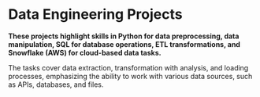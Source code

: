 # Data Engineering Projects

**These projects highlight skills in Python for data preprocessing, data manipulation, SQL for database operations, ETL transformations, and Snowflake (AWS) for cloud-based data tasks.**

The tasks cover data extraction, transformation with analysis, and loading processes, emphasizing the ability to work with various data sources, such as APIs, databases, and files.
